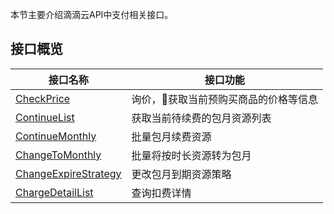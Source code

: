 本节主要介绍滴滴云API中支付相关接口。

## 接口概览

|接口名称|接口功能|
|-------|-------|
| [CheckPrice](/static/docs-content/products/支付接口/询价（CheckPrice）.md) | 询价，获取当前预购买商品的价格等信息 |
| [ContinueList](/static/docs-content/products/支付接口/获取待续费包月资源列表（ContinueList）.md) | 获取当前待续费的包月资源列表 |
| [ContinueMonthly](/static/docs-content/products/支付接口/批量续费包月资源（ContinueMonthly）.md) | 批量包月续费资源 |
| [ChangeToMonthly](/static/docs-content/products/支付接口/批量将按时长资源转为包月（ChangeToMonthly）.md) | 批量将按时长资源转为包月 |
| [ChangeExpireStrategy](/static/docs-content/products/支付接口/更改资源到期策略（ChangeExpireStrategy）.md) | 更改包月到期资源策略 |
| [ChargeDetailList](/static/docs-content/products/支付接口/查询扣费详情（chargeDetailList）.md) | 查询扣费详情 |
